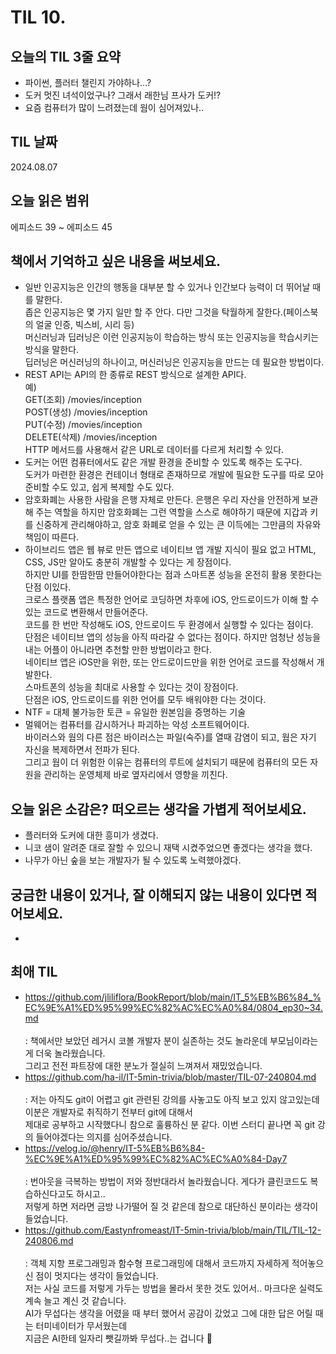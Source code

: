 # TIL 10. 


## 오늘의 TIL 3줄 요약

- 파이썬, 플러터 챌린지 가야하나...?
- 도커 멋진 녀석이었구나? 그래서 래한님 프사가 도커!?
- 요즘 컴퓨터가 많이 느려졌는데 웜이 심어져있나..

## TIL 날짜

2024.08.07


## 오늘 읽은 범위

에피소드 39 ~ 에피소드 45


## 책에서 기억하고 싶은 내용을 써보세요.

- 일반 인공지능은 인간의 행동을 대부분 할 수 있거나 인간보다 능력이 더 뛰어날 때를 말한다.<br/>
  좁은 인공지능은 몇 가지 일만 할 주 안다. 다만 그것을 탁월하게 잘한다.(페이스북의 얼굴 인증, 빅스비, 시리 등)<br/>
  머신러닝과 딥러닝은 이런 인공지능이 학습하는 방식 또는 인공지능을 학습시키는 방식을 말한다.<br/>
  딥러닝은 머신러닝의 하나이고, 머신러닝은 인공지능을 만드는 데 필요한 방법이다.
- REST API는 API의 한 종류로 REST 방식으로 설계한 API다.<br/>
  예)<br/>
  GET(조회) /movies/inception<br/>
  POST(생성) /movies/inception<br/>
  PUT(수정) /movies/inception<br/>
  DELETE(삭제) /movies/inception<br/>
  HTTP 메서드를 사용해서 같은 URL로 데이터를 다르게 처리할 수 있다.
- 도커는 어떤 컴퓨터에서도 같은 개발 환경을 준비할 수 있도록 해주는 도구다.<br/>
  도커가 마련한 환경은 컨테이너 형태로 존재하므로 개발에 필요한 도구를 따로 모아 준비할 수도 있고, 쉽게 복제할 수도 있다.
- 암호화폐는 사용한 사람을 은행 자체로 만든다. 은행은 우리 자산을 안전하게 보관해 주는 역할을 하지만 암호화폐는 그런 역할을 스스로 해야하기 때문에 지갑과 키를 신중하게 관리해야하고, 암호 화폐로 얻을 수 있는 큰 이득에는 그만큼의 자유와 책임이 따른다.
- 하이브리드 앱은 웹 뷰로 만든 앱으로 네이티브 앱 개발 지식이 필요 없고 HTML, CSS, JS만 알아도 충분히 개발할 수 있다는 게 장점이다.<br/>
  하지만 UI를 한땀한땀 만들어야한다는 점과 스마트폰 성능을 온전히 활용 못한다는 단점 이있다.<br/>
  크로스 플랫폼 앱은 특정한 언어로 코딩하면 차후에 iOS, 안드로이드가 이해 할 수 있는 코드로 변환해서 만들어준다.<br/>
  코드를 한 번만 작성해도 iOS, 안드로이드 두 환경에서 실행할 수 있다는 점이다.<br/>
  단점은 네이티브 앱의 성능을 아직 따라갈 수 없다는 점이다. 하지만 엄청난 성능을 내는 어플이 아니라면 추천할 만한 방법이라고 한다.<br/>
  네이티브 앱은 iOS만을 위한, 또는 안드로이드만을 위한 언어로 코드를 작성해서 개발한다.<br/>
  스마트폰의 성능을 최대로 사용할 수 있다는 것이 장점이다.<br/>
  단점은 iOS, 안드로이드를 위한 언어를 모두 배워야한 다는 것이다.
- NTF = 대체 불가능한 토큰 = 유일한 원본임을 증명하는 기술
- 멀웨어는 컴퓨터를 감시하거나 파괴하는 악성 소프트웨어이다.<br/>
  바이러스와 웜의 다른 점은 바이러스는 파일(숙주)를 열때 감염이 되고, 웜은 자기 자신을 복제하면서 전파가 된다.<br/>
  그리고 웜이 더 위험한 이유는 컴퓨터의 루트에 설치되기 때문에 컴퓨터의 모든 자원을 관리하는 운영체제 바로 옆자리에서 영향을 끼친다. 

## 오늘 읽은 소감은? 떠오르는 생각을 가볍게 적어보세요.

- 플러터와 도커에 대한 흥미가 생겼다.
- 니코 샘이 알려준 대로 잘할 수 있으니 재택 시켰주었으면 좋겠다는 생각을 했다.
- 나무가 아닌 숲을 보는 개발자가 될 수 있도록 노력했야겠다.


## 궁금한 내용이 있거나, 잘 이해되지 않는 내용이 있다면 적어보세요.

- 

## 최애 TIL

- https://github.com/jliliflora/BookReport/blob/main/IT_5%EB%B6%84_%EC%9E%A1%ED%95%99%EC%82%AC%EC%A0%84/0804_ep30~34.md<br/><br/>
  : 책에서만 보았던 레거시 코볼 개발자 분이 실존하는 것도 놀라운데 부모님이라는게 더욱 놀라웠습니다. <br/>
  그리고 전전 파트장에 대한 분노가 절실히 느껴져서 재밌었습니다.
- https://github.com/ha-il/IT-5min-trivia/blob/master/TIL-07-240804.md<br/><br/>
  : 저는 아직도 git이 어렵고 git 관련된 강의를 사놓고도 아직 보고 있지 않고있는데 이분은 개발자로 취직하기 전부터 git에 대해서<br/>
  제대로 공부하고 시작했다니 참으로 훌륭하신 분 같다. 이번 스터디 끝나면 꼭 git 강의 들어야겠다는 의지를 심어주셨습니다.
- https://velog.io/@henry/IT-5%EB%B6%84-%EC%9E%A1%ED%95%99%EC%82%AC%EC%A0%84-Day7<br/><br/>
  : 번아웃을 극복하는 방법이 저와 정반대라서 놀라웠습니다. 게다가 클린코드도 복습하신다고도 하시고..<br/>
  저렇게 하면 저라면 금방 나가떨어 질 것 같은데 참으로 대단하신 분이라는 생각이 들었습니다.<br/>
- https://github.com/Eastynfromeast/IT-5min-trivia/blob/main/TIL/TIL-12-240806.md<br/><br/>
  : 객체 지항 프로그래밍과 함수형 프로그래밍에 대해서 코드까지 자세하게 적어놓으신 점이 멋지다는 생각이 들었습니다.<br/>
  저는 사실 코드를 저렇게 가두는 방법을 몰라서 못한 것도 있어서.. 마크다운 실력도 계속 늘고 계신 것 같습니다.<br/>
  AI가 무섭다는 생각을 어렸을 때 부터 했어서 공감이 갔었고 그에 대한 답은 어릴 때는 터미네이터가 무서웠는데<br/>
  지금은 AI한테 일자리 뺏길까봐 무섭다..는 겁니다 🤣